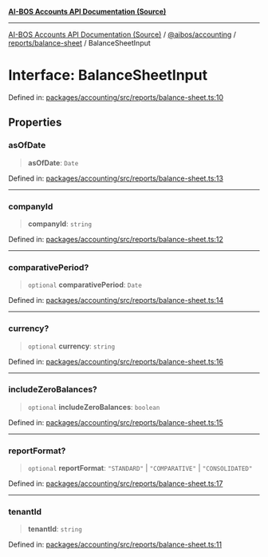 [**AI-BOS Accounts API Documentation (Source)**](../../../../../README.md)

***

[AI-BOS Accounts API Documentation (Source)](../../../../../README.md) / [@aibos/accounting](../../../README.md) / [reports/balance-sheet](../README.md) / BalanceSheetInput

# Interface: BalanceSheetInput

Defined in: [packages/accounting/src/reports/balance-sheet.ts:10](https://github.com/pohlai88/accounts/blob/48103fb36d28b2b9bfb33472b6de2f719773cde9/packages/accounting/src/reports/balance-sheet.ts#L10)

## Properties

### asOfDate

> **asOfDate**: `Date`

Defined in: [packages/accounting/src/reports/balance-sheet.ts:13](https://github.com/pohlai88/accounts/blob/48103fb36d28b2b9bfb33472b6de2f719773cde9/packages/accounting/src/reports/balance-sheet.ts#L13)

***

### companyId

> **companyId**: `string`

Defined in: [packages/accounting/src/reports/balance-sheet.ts:12](https://github.com/pohlai88/accounts/blob/48103fb36d28b2b9bfb33472b6de2f719773cde9/packages/accounting/src/reports/balance-sheet.ts#L12)

***

### comparativePeriod?

> `optional` **comparativePeriod**: `Date`

Defined in: [packages/accounting/src/reports/balance-sheet.ts:14](https://github.com/pohlai88/accounts/blob/48103fb36d28b2b9bfb33472b6de2f719773cde9/packages/accounting/src/reports/balance-sheet.ts#L14)

***

### currency?

> `optional` **currency**: `string`

Defined in: [packages/accounting/src/reports/balance-sheet.ts:16](https://github.com/pohlai88/accounts/blob/48103fb36d28b2b9bfb33472b6de2f719773cde9/packages/accounting/src/reports/balance-sheet.ts#L16)

***

### includeZeroBalances?

> `optional` **includeZeroBalances**: `boolean`

Defined in: [packages/accounting/src/reports/balance-sheet.ts:15](https://github.com/pohlai88/accounts/blob/48103fb36d28b2b9bfb33472b6de2f719773cde9/packages/accounting/src/reports/balance-sheet.ts#L15)

***

### reportFormat?

> `optional` **reportFormat**: `"STANDARD"` \| `"COMPARATIVE"` \| `"CONSOLIDATED"`

Defined in: [packages/accounting/src/reports/balance-sheet.ts:17](https://github.com/pohlai88/accounts/blob/48103fb36d28b2b9bfb33472b6de2f719773cde9/packages/accounting/src/reports/balance-sheet.ts#L17)

***

### tenantId

> **tenantId**: `string`

Defined in: [packages/accounting/src/reports/balance-sheet.ts:11](https://github.com/pohlai88/accounts/blob/48103fb36d28b2b9bfb33472b6de2f719773cde9/packages/accounting/src/reports/balance-sheet.ts#L11)
